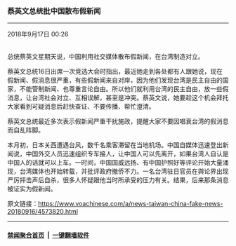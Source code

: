 ### 蔡英文总统批中国散布假新闻
------------------------

<div class="published">
 <span class="date" title="中国时间">
  <time datetime="2018-09-17T00:26:15+08:00">
   2018年9月17日 00:26
  </time>
 </span>
</div>
<br/>
<div class="wsw">
 <p>
  总统蔡英文星期天说，中国利用社交媒体散布假新闻，在台湾制造对立。
 </p>
 <p>
  蔡英文总统16日出席一次竞选大会时指出，最近她走到各处都有人跟她说，现在假新闻、假消息很严重，有些假新闻来自对岸，因为他们发现台湾是民主自由的国家，不能管制新闻、也尊重言论自由。所以他们就利用台湾的民主自由，放一些假消息，让台湾社会对立、互相误解，甚至是冲突。蔡英文说，她要趁这个机会拜托大家看到可疑消息后赶快查证、不要传播、帮忙澄清。
 </p>
 <p>
  蔡英文总统最近多次表示假新闻严重干扰施政，提醒大家不要因唱衰台湾的假消息而自乱阵脚。
 </p>
 <p>
  本月初，日本关西遭遇台风，数千名乘客滞留在当地机场。中国自媒体迅速登出新闻说，中国外交人员迅速组织专车接人，让中国人可以先离开，如果台湾人自认是中国人的话就可以上车。一时间，中国国威远扬、有中国护照好等评论开始大量涌现，台湾媒体也开始转载，并批评政府撤侨不力。一名台湾驻日官员在舆论界出现严厉抨击声后自杀，很多人怀疑跟他当时所承受的压力有关。结果，后来那条消息被证实为假新闻。
 </p>
</div>

原文链接：https://www.voachinese.com/a/news-taiwan-china-fake-news-20180916/4573820.html


------------------------
#### [禁闻聚合首页](https://github.com/gfw-breaker/banned-news/blob/master/README.md) &nbsp;|&nbsp;  [一键翻墙软件](https://github.com/gfw-breaker/nogfw/blob/master/README.md)